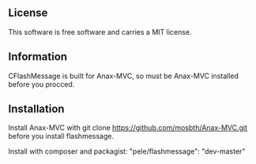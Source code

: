 License
-----------------------
This software is free software and carries a MIT license.


Information
-----------------------
CFlashMessage is built for Anax-MVC, so must be Anax-MVC installed before you procced.

Installation
-----------------------
Install Anax-MVC with git clone https://github.com/mosbth/Anax-MVC.git before you install flashmessage.

Install with composer and packagist: "pele/flashmessage": "dev-master"
